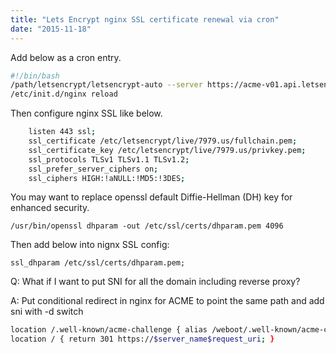 ```yaml
---
title: "Lets Encrypt nginx SSL certificate renewal via cron"
date: "2015-11-18"
---
```


Add below as a cron entry. 
```sh
#!/bin/bash
/path/letsencrypt/letsencrypt-auto --server https://acme-v01.api.letsencrypt.org/directory --renew-by-default -a webroot --webroot-path /webroot/ --email youremail --text --agree-tos --agree-dev-preview -d 7979.us -d www.7979.us auth
/etc/init.d/nginx reload
```

Then configure nginx SSL like below. 
```sh
    listen 443 ssl;
    ssl_certificate /etc/letsencrypt/live/7979.us/fullchain.pem;
    ssl_certificate_key /etc/letsencrypt/live/7979.us/privkey.pem;
    ssl_protocols TLSv1 TLSv1.1 TLSv1.2;
    ssl_prefer_server_ciphers on;
    ssl_ciphers HIGH:!aNULL:!MD5:!3DES;
```

You may want to replace openssl default Diffie-Hellman (DH) key for enhanced security. 

`/usr/bin/openssl dhparam -out /etc/ssl/certs/dhparam.pem 4096`

Then add below into nignx SSL config: 

`ssl_dhparam /etc/ssl/certs/dhparam.pem;`

Q: What if I want to put SNI for all the domain including reverse proxy? 

A: Put conditional redirect in nginx for ACME to point the same path and add sni with -d switch

```sh
location /.well-known/acme-challenge { alias /weboot/.well-known/acme-challenge; }
location / { return 301 https://$server_name$request_uri; }
```